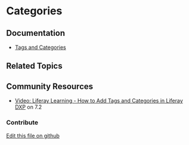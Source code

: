 # Categories

## Documentation

* [Tags and Categories](https://learn.liferay.com/dxp/7.x/en/content-authoring-and-management/tags_and_categories.html)

## Related Topics


## Community Resources

* [Video: Liferay Learning - How to Add Tags and Categories in Liferay DXP](https://www.youtube.com/watch?v=fBRbQ2IRpo4) on 7.2

### Contribute

[Edit this file on github](https://github.com/olafk/controlpanel-documentation-docs/blob/master/md/74en/com_liferay_asset_categories_admin_web_portlet_AssetCategoriesAdminPortlet.md)
